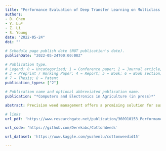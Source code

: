 ```yaml
---
title: "Performance Evaluation of Deep Transfer Learning on Multiclass Identification of Common Weed Species in Cotton Production Systems"
authors: 
- D. Chen
- Y. Lu* 
- Z. Li
- S. Young
date: "2022-05-24"
doi: ""

# Schedule page publish date (NOT publication's date).
publishDate: "2022-05-24T00:00:00Z"

# Publication type.
# Legend: 0 = Uncategorized; 1 = Conference paper; 2 = Journal article;
# 3 = Preprint / Working Paper; 4 = Report; 5 = Book; 6 = Book section;
# 7 = Thesis; 8 = Patent
publication_types: ["2"]

# Publication name and optional abbreviated publication name.
publication: "*Computers and Electronics in Agriculture (in press)*"

abstract: Precision weed management offers a promising solution for sustainable cropping systems through the use of chemical-reduced/non-chemical robotic weeding techniques, which apply suitable control tactics to individual weeds. Therefore, accurate identification of weed species plays a crucial role in such systems to enable precise, individualized weed treatment. Despite recent progress, the development of a robust weed identification and localization system in the presence of unstructured field conditions remains a serious challenge, requiring supervised modeling using large volumes of annotated data. This paper makes a first comprehensive evaluation of deep transfer learning (DTL) for identifying common weed species specific to cotton (Gossypium hirsutum L.) production systems in southern United States. A new dataset for weed identification was created, consisting of 5187 color images of 15 weed classes collected under natural lighting conditions and at varied weed growth stages, in cotton fields (primarily in Mississippi and North Carolina) during the 2020 and 2021 field seasons. We evaluated 35 state-of-the-art deep learning models through transfer learning with repeated holdout validations and established an extensive benchmark for the considered weed identification task. DTL achieved high classification accuracy of F1 scores exceeding 95%, requiring reasonably short training time (less than 2.5 hours) across models. ResNext101 achieved the best F1-score of 98.93 ± 0.34% whereas 10 out of the 35 models achieved F1 scores exceeding 98.0%. However, the performance on minority weed classes with few training samples was less satisfactory for models trained with a conventional, unweighted cross entropy loss function. To address this issue, a weighted cross entropy loss function was adopted, which achieved substantially improved accuracies for minority weed classes (e.g., the F1-scores for Xception and MnasNet on the Spurred Anoda weed increased from 48% to 90% and 50% to 82%, respectively). Furthermore, a deep learning-based cosine similarity metrics was employed to analyze the similarity among weed classes, assisting in the interpretation of classifications. Both the codes (https://github.com/Derekabc/CottonWeeds) for model benchmarking and the weed dataset (https://www.kaggle.com/yuzhenlu/cottonweedid15) of this study are made publicly available, which expect to be a valuable resource for future research in weed identification and beyond.

# links
url_pdf: 'https://www.researchgate.net/publication/360910153_Performance_evaluation_of_deep_transfer_learning_on_multi-class_identification_of_common_weed_species_in_cotton_production_systems'

url_code: 'https://github.com/Derekabc/CottonWeeds'

url_dataset: 'https://www.kaggle.com/yuzhenlu/cottonweedid15'

---
```

